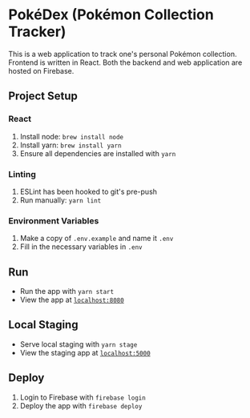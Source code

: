 # PokéDex (Pokémon Collection Tracker)

This is a web application to track one's personal Pokémon collection. Frontend is written in React. Both the backend and web application are hosted on Firebase.

## Project Setup

### React
1. Install node: `brew install node`
1. Install yarn: `brew install yarn`
1. Ensure all dependencies are installed with `yarn`

### Linting
1. ESLint has been hooked to git's pre-push
1. Run manually: `yarn lint`

### Environment Variables
1. Make a copy of `.env.example` and name it `.env`
1. Fill in the necessary variables in `.env`

## Run
- Run the app with `yarn start`
- View the app at [`localhost:8080`](http://localhost:8080)

## Local Staging
- Serve local staging with `yarn stage`
- View the staging app at [`localhost:5000`](http://localhost:5000)

## Deploy
1. Login to Firebase with `firebase login`
1. Deploy the app with `firebase deploy`

